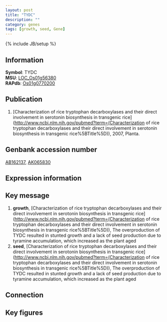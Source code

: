 ```yaml
---
layout: post
title: "TYDC"
description: ""
category: genes
tags: [growth, seed, Gene]
---
```

{% include JB/setup %}

## Information
__Symbol__: TYDC  
__MSU__: [LOC_Os01g56380](http://rice.plantbiology.msu.edu/cgi-bin/ORF_infopage.cgi?orf=LOC_Os01g56380)  
__RAPdb__: [Os01g0770200](http://rapdb.dna.affrc.go.jp/viewer/gbrowse_details/irgsp1?name=Os01g0770200)  

## Publication
1. [Characterization of rice tryptophan decarboxylases and their direct involvement in serotonin biosynthesis in transgenic rice](http://www.ncbi.nlm.nih.gov/pubmed?term=(Characterization of rice tryptophan decarboxylases and their direct involvement in serotonin biosynthesis in transgenic rice%5BTitle%5D)), 2007, Planta.

## Genbank accession number
[AB162137](http://www.ncbi.nlm.nih.gov/nuccore/AB162137), [AK065830](http://www.ncbi.nlm.nih.gov/nuccore/AK065830)

## Expression information

## Key message
1. __growth__, [Characterization of rice tryptophan decarboxylases and their direct involvement in serotonin biosynthesis in transgenic rice](http://www.ncbi.nlm.nih.gov/pubmed?term=(Characterization of rice tryptophan decarboxylases and their direct involvement in serotonin biosynthesis in transgenic rice%5BTitle%5D)),  The overproduction of TYDC resulted in stunted growth and a lack of seed production due to tyramine accumulation, which increased as the plant aged
2. __seed__, [Characterization of rice tryptophan decarboxylases and their direct involvement in serotonin biosynthesis in transgenic rice](http://www.ncbi.nlm.nih.gov/pubmed?term=(Characterization of rice tryptophan decarboxylases and their direct involvement in serotonin biosynthesis in transgenic rice%5BTitle%5D)),  The overproduction of TYDC resulted in stunted growth and a lack of seed production due to tyramine accumulation, which increased as the plant aged

## Connection

## Key figures


